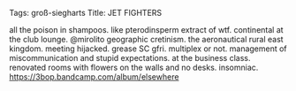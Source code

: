 Tags: groß-siegharts
Title: JET FIGHTERS
  
all the poison in shampoos. like pterodinsperm extract of wtf. continental at the club lounge. @mirolito geographic cretinism. the aeronautical rural east kingdom. meeting hijacked. grease SC gfri. multiplex or not. management of miscommunication and stupid expectations. at the business class. renovated rooms with flowers on the walls and no desks. insomniac.
<https://3bop.bandcamp.com/album/elsewhere>